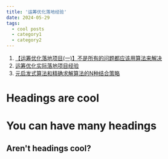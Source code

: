 ```yaml
---
title: '运筹优化落地经验'
date: 2024-05-29
tags:
  - cool posts
  - category1
  - category2
---
```


1. [【运筹优化落地项目(一)】不是所有的问题都应该用算法来解决](https://zhuanlan.zhihu.com/p/1899763641)
2. [运筹优化实际落地项目经验](https://zhuanlan.zhihu.com/p/1905590294881219364)
3. [元启发式算法和精确求解算法的N种结合策略](https://zhuanlan.zhihu.com/p/1905589299862287152)

Headings are cool
======

You can have many headings
======

Aren't headings cool?
------
